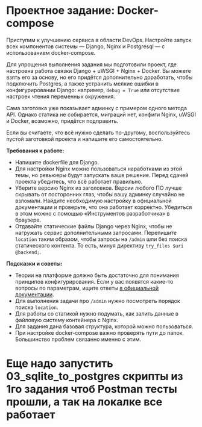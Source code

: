 # Проектное задание: Docker-compose

Приступим к улучшению сервиса в области DevOps. Настройте запуск всех компонентов системы — Django, Nginx и Postgresql — с использованием docker-compose.

Для упрощения выполнения задания мы подготовили проект, где настроена работа связки Django + uWSGI + Nginx + Docker. Вы можете взять его за основу, но его придётся дополнительно доработать, чтобы подключить Postgres, а также устранить мелкие ошибки в конфигурировании Django: например, `debug = True` или отсутствие настроек чтения переменных окружения.

Сама заготовка уже показывает админку с примером одного метода API. Однако статика не собирается, миграций нет, конфиги Nginx, uWSGI и Docker, возможно, придётся подправить.

Если вы считаете, что всё нужно сделать по-другому, воспользуйтесь пустой заготовкой проекта и напишите его самостоятельно.

**Требования к работе:**

- Напишите dockerfile для Django.
- Для настройки Nginx можно пользоваться наработками из этой темы, но ревьюеры будут запускать ваше решение. Перед сдачей проекта убедитесь, что всё работает правильно.
- Уберите версию Nginx из заголовков. Версии любого ПО лучше скрывать от посторонних глаз, чтобы вашу админку случайно не взломали. Найдите необходимую настройку в официальной документации и проверьте, что она работает корректно. Убедиться в этом можно с помощью «Инструментов разработчика» в браузере.
- Отдавайте статические файлы Django через Nginx, чтобы не нагружать сервис дополнительными запросами. Перепишите `location` таким образом, чтобы запросы на `/admin` шли без поиска статического контента. То есть, минуя директиву `try_files $uri @backend;`.

**Подсказки и советы:**

- Теории на платформе должно быть достаточно для понимания принципов конфигурирования. Если у вас появятся какие-то вопросы по параметрам, ищите ответы [в официальной документации](https://nginx.org/ru/).
- Для выполнения задачи про `/admin` нужно посмотреть порядок поиска `location`.
- Для работы со статикой нужно подумать, как залить данные в файловую систему контейнера с Nginx.
- Для задания дана базовая структура, которой можно пользоваться.
- При настройке docker-compose важно проверять пути до папок. Большинство проблем связанно именно с этим.

# Еще надо запустить 03_sqlite_to_postgres скрипты из 1го задания чтоб Postman тесты прошли, а так на локалке все работает